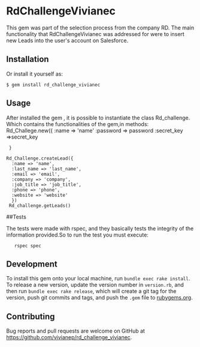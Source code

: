 # RdChallengeVivianec

This gem was part of the selection process from the company RD. The main functionality that  RdChallengeVivianec was addressed for were to insert new Leads into the user's account on Salesforce. 

## Installation


Or install it yourself as:

    $ gem install rd_challenge_vivianec

## Usage

After installed the gem , it is possible to instantiate the class Rd_challenge. Which contains the functionalities of the gem,in methods:
     Rd_Challege.new({
        :name => 'name'
        :password => password
        :secret_key =>secret_key
     
     }
    
    Rd_Challenge.createLead({
      :name => 'name',
      :last_name => 'last_name',
      :email => 'email',
      :company => 'company',
      :job_title => 'job_title',
      :phone => 'phone',
      :website => 'website'
      })
     Rd_challenge.getLeads()

##Tests

The tests were made with rspec, and they basically tests the integrity of the information provided.So to run the test you must execute:

       rspec spec
## Development


To install this gem onto your local machine, run `bundle exec rake install`. To release a new version, update the version number in `version.rb`, and then run `bundle exec rake release`, which will create a git tag for the version, push git commits and tags, and push the `.gem` file to [rubygems.org](https://rubygems.org).

## Contributing

Bug reports and pull requests are welcome on GitHub at https://github.com/vivianep/rd_challenge_vivianec.

